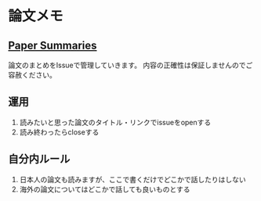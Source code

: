 # 論文メモ

## [Paper Summaries](https://github.com/nogawanogawa/paper_memo/issues)

論文のまとめをIssueで管理していきます。
内容の正確性は保証しませんのでご容赦ください。

## 運用
1. 読みたいと思った論文のタイトル・リンクでissueをopenする
2. 読み終わったらcloseする

## 自分内ルール
1. 日本人の論文も読みますが、ここで書くだけでどこかで話したりはしない
2. 海外の論文についてはどこかで話しても良いものとする

